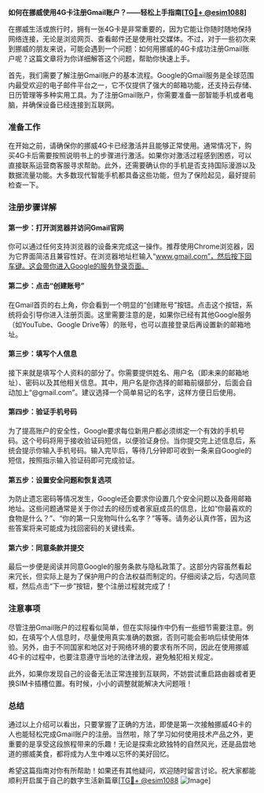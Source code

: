 **如何在挪威使用4G卡注册Gmail账户？——轻松上手指南[[TG💪+ @esim1088](https://t.me/s/esim1088)]**

在挪威生活或旅行时，拥有一张4G卡是非常重要的，因为它能让你随时随地保持网络连接，无论是浏览网页、查看邮件还是使用社交媒体。不过，对于一些初次来到挪威的朋友来说，可能会遇到一个问题：如何用挪威的4G卡成功注册Gmail账户呢？这篇文章将为你详细解答这个问题，帮助你快速上手。

首先，我们需要了解注册Gmail账户的基本流程。Google的Gmail服务是全球范围内最受欢迎的电子邮件平台之一，它不仅提供了强大的邮箱功能，还支持云存储、日历管理等多种实用工具。为了注册Gmail账户，你需要准备一部智能手机或者电脑，并确保设备已经连接到互联网。

### 准备工作

在开始之前，请确保你的挪威4G卡已经激活并且能够正常使用。通常情况下，购买4G卡后需要按照说明书上的步骤进行激活。如果你对激活过程感到困惑，可以直接联系运营商客服寻求帮助。此外，还需要确认你的手机是否支持国际漫游以及数据流量功能。大多数现代智能手机都具备这些功能，但为了保险起见，最好提前检查一下。

### 注册步骤详解

#### 第一步：打开浏览器并访问Gmail官网
你可以通过任何支持浏览器的设备来完成这一操作。推荐使用Chrome浏览器，因为它界面简洁且兼容性好。在浏览器地址栏输入“www.gmail.com”，然后按下回车键。这会带你进入Google的服务登录页面。

#### 第二步：点击“创建账号”
在Gmail首页的右上角，你会看到一个明显的“创建账号”按钮。点击这个按钮，系统将会引导你进入注册页面。这里需要注意的是，如果你已经有其他Google服务（如YouTube、Google Drive等）的账号，也可以直接登录后再设置新的邮箱地址。

#### 第三步：填写个人信息
接下来就是填写个人资料的部分了。你需要提供姓名、用户名（即未来的邮箱地址）、密码以及其他相关信息。其中，用户名是你选择的邮箱前缀部分，后面会自动加上“@gmail.com”。建议选择一个简单易记的名字，这样方便日后使用。

#### 第四步：验证手机号码
为了提高账户的安全性，Google要求每位新用户都必须绑定一个有效的手机号码。这个号码将用于接收验证码短信，以便验证身份。当你提交完上述信息后，系统会提示你输入手机号码。输入完毕后，等待几分钟即可收到一条来自Google的短信，按照指示输入验证码即可完成验证。

#### 第五步：设置安全问题和恢复选项
为防止遗忘密码等情况发生，Google还会要求你设置几个安全问题以及备用邮箱地址。这些问题通常是关于你过去的经历或者家庭成员的信息，比如“你最喜欢的食物是什么？”、“你的第一只宠物叫什么名字？”等等。请务必认真作答，因为这些答案将来可能成为找回密码的关键线索。

#### 第六步：同意条款并提交
最后一步便是阅读并同意Google的服务条款与隐私政策了。这部分内容虽然看起来冗长，但实际上是为了保护用户的合法权益而制定的。仔细阅读之后，勾选同意框，然后点击“下一步”按钮，整个注册过程就完成了！

### 注意事项

尽管注册Gmail账户的过程看似简单，但在实际操作中仍有一些细节需要注意。例如，在填写个人信息时，尽量使用真实准确的数据，否则可能会影响后续使用体验。另外，由于不同国家和地区对于网络环境的要求有所不同，因此在使用挪威4G卡的过程中，也要注意遵守当地的法律法规，避免触犯相关规定。

此外，如果你发现自己的设备无法正常连接到互联网，不妨尝试重启路由器或者更换SIM卡插槽位置。有时候，小小的调整就能解决大问题哦！

### 总结

通过以上介绍可以看出，只要掌握了正确的方法，即使是第一次接触挪威4G卡的人也能轻松完成Gmail账户的注册。当然啦，除了学习如何使用技术产品之外，更重要的是享受这段旅程带来的乐趣！无论是探索北欧独特的自然风光，还是品尝地道的挪威美食，都将成为人生中难以忘怀的美好回忆。

希望这篇指南对你有所帮助！如果还有其他疑问，欢迎随时留言讨论。祝大家都能顺利开启属于自己的数字生活新篇章[[TG💪+ @esim1088](https://t.me/s/esim1088) ![Image](https://i.postimg.cc/4NQfJmqS/Snipaste-2025-05-13-00-14-12.png)]